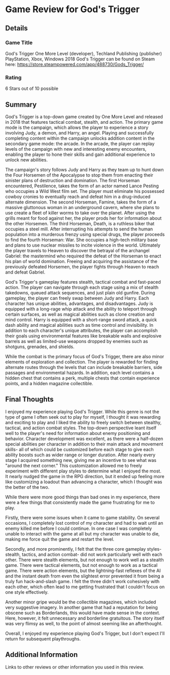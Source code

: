 # Game Review for God's Trigger

## Details

### Game Title

God's Trigger
One More Level (developer), Techland Publishing (publisher)
PlayStation, Xbox, Windows
2018
God's Trigger can be found on Steam here: https://store.steampowered.com/app/488730/Gods_Trigger/

### Rating

6 Stars out of 10 possible

## Summary

God's Trigger is a top-down game created by One More Level and released in 2018 that features tactical combat, stealth, and action. The primary game mode is the campaign, which allows the player to experience a story involving Judy, a demon, and Harry, an angel. Playing and successfully completing content within the campaign unlocks addition content in the secondary game mode: the arcade. In the arcade, the player can replay levels of the campaign with new and interesting enemy encounters, enabling the player to hone their skills and gain additional experience to unlock new abilities. 

The campaign's story follows Judy and Harry as they team up to hunt down the Four Horsemen of the Apocalypse to stop them from enacting their sinister plans of destruction and domination. The first Horseman encountered, Pestilence, takes the form of an actor named Lance Pesting who occupies a Wild West film set. The player must eliminate his possessed cowboy cronies to eventually reach and defeat him in a drug-induced alternate dimension. The second Horseman, Famine, takes the form of a massive gluttonous woman in an underground cavern, where she plans to use create a fleet of killer worms to take over the planet. After using the grills meant for food against her, the player prods her for information about the other Horsemen. The third Horseman, Death, is a ruthless biker that occupies a steel mill. After interrupting his attempts to send the human population into a murderous frenzy using special drugs, the player proceeds to find the fourth Horseman: War. She occupies a high-tech military base and plans to use nuclear missiles to incite violence in the world. Ultimately the player travels to Heaven to discover the betrayal of the archangel Gabriel: the mastermind who required the defeat of the Horseman to enact his plan of world domination. Freeing and acquiring the assistance of the previously defeated Horsemen, the player fights through Heaven to reach and defeat Gabriel. 

God's Trigger's gameplay features stealth, tactical combat and fast-paced action. The player can navigate through each stage using a mix of stealth takedowns, queued attack sequences, and just plain old gunfire. During gameplay, the player can freely swap between Judy and Harry. Each character has unique abilities, advantages, and disadvantages. Judy is equipped with a long-rage whip attack and the ability to teleport through certain surfaces, as well as magical abilities such as clone creation and mind control. Harry is equipped with a short-range sword attack, a quick dash ability and magical abilities such as time control and invisibility. In addition to each character's unique attributes, the player can accomplish their goals using environmental features like breakable walls and explosive barrels as well as limited-use weapons dropped by enemies such as shotguns, grenades, and shields.

While the combat is the primary focus of God's Trigger, there are also minor elements of exploration and collection. The player is rewarded for finding alternate routes through the levels that can include breakable barriers, side passages and environmental hazards. In addition, each level contains a hidden chest that contains a perk, multiple chests that contain experience points, and a hidden magazine collectible. 

## Final Thoughts

I enjoyed my experience playing God's Trigger. While this genre is not the type of game I often seek out to play for myself, I thought it was rewarding and exciting to play and I liked the ability to freely switch between stealthy, tactical, and action combat styles. The top-down perspective leant itself well to the player's need for information about enemy positioning and behavior. Character development was excellent, as there were a half-dozen special abilities per character in addition to their main attack and movement skills- all of which could be customized before each stage to give each ability boosts such as wider range or longer duration. After nearly every stage I acquired something new, giving me an incentive to see what was "around the next corner." This customization allowed me to freely experiment with different play styles to determine what I enjoyed the most. It nearly nudged the game in the RPG direction, but it ended up feeling more like customizing a loadout than advancing a character, which I thought was the better of the two. 

While there were more good things than bad ones in my experience, there were a few things that consistently made the game frustrating for me to play. 

Firstly, there were some issues when it came to game stability. On several occasions, I completely lost control of my character and had to wait until an enemy killed me before I could continue. In one case I was completely unable to interact with the game at all but my character was unable to die, making me force quit the game and restart the level.

Secondly, and more prominently, I felt that the three core gameplay styles- stealth, tactics, and action combat- did not work particularly well with each other. There were stealth elements, but not enough to work well as a stealth game. There were tactical elements, but not enough to work as a tactical game. There were action elements, but the lightning-fast reflexes of the AI and the instant death from even the slightest error prevented it from being a truly fun hack-and-slash game. I felt the three didn't work cohesively with each other, which often lead to me getting frustrated that I couldn't focus on one style effectively. 

Another minor gripe would be the collectible magazines, which included very suggestive imagery. In another game that had a reputation for being obscene such as Borderlands, this would have made sense in the context. Here, however, it felt unnecessary and borderline gratuitous. The story itself was very flimsy as well, to the point of almost seeming like an afterthought.

Overall, I enjoyed my experience playing God's Trigger, but I don't expect I'll return for subsequent playthroughs.

## Additional Information

Links to other reviews or other information you used in this review.
